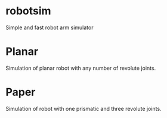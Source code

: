 # robotsim

Simple and fast robot arm simulator

# Planar

Simulation of planar robot with any number of revolute joints.

# Paper

Simulation of robot with one prismatic and three revolute joints.
